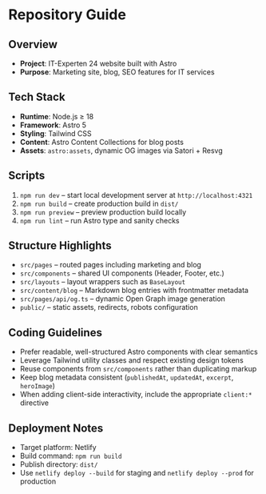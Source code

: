 # Repository Guide

## Overview
- **Project**: IT-Experten 24 website built with Astro
- **Purpose**: Marketing site, blog, SEO features for IT services

## Tech Stack
- **Runtime**: Node.js ≥ 18
- **Framework**: Astro 5
- **Styling**: Tailwind CSS
- **Content**: Astro Content Collections for blog posts
- **Assets**: `astro:assets`, dynamic OG images via Satori + Resvg

## Scripts
1. `npm run dev` – start local development server at `http://localhost:4321`
2. `npm run build` – create production build in `dist/`
3. `npm run preview` – preview production build locally
4. `npm run lint` – run Astro type and sanity checks

## Structure Highlights
- `src/pages` – routed pages including marketing and blog
- `src/components` – shared UI components (Header, Footer, etc.)
- `src/layouts` – layout wrappers such as `BaseLayout`
- `src/content/blog` – Markdown blog entries with frontmatter metadata
- `src/pages/api/og.ts` – dynamic Open Graph image generation
- `public/` – static assets, redirects, robots configuration

## Coding Guidelines
- Prefer readable, well-structured Astro components with clear semantics
- Leverage Tailwind utility classes and respect existing design tokens
- Reuse components from `src/components` rather than duplicating markup
- Keep blog metadata consistent (`publishedAt`, `updatedAt`, `excerpt`, `heroImage`)
- When adding client-side interactivity, include the appropriate `client:*` directive

## Deployment Notes
- Target platform: Netlify
- Build command: `npm run build`
- Publish directory: `dist/`
- Use `netlify deploy --build` for staging and `netlify deploy --prod` for production